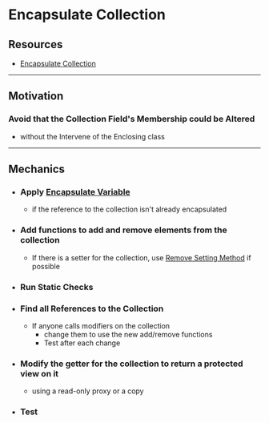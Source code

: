 # Encapsulate Collection


## Resources

- [Encapsulate Collection](https://memberservices.informit.com/my_account/webedition/9780135425664/html/encapsulatecollection.html)


---
## Motivation

### Avoid that the Collection Field's Membership could be Altered 

- without the Intervene of the Enclosing class


---
## Mechanics

- ### Apply [Encapsulate Variable](https://memberservices.informit.com/my_account/webedition/9780135425664/html/encapsulatevariable.html)
  - if the reference to the collection isn't already encapsulated 

- ### Add functions to add and remove elements from the collection
  - If there is a setter for the collection, use [Remove Setting Method](https://memberservices.informit.com/my_account/webedition/9780135425664/html/removesettingmethod.html) if possible

- ### Run Static Checks

- ### Find all References to the Collection 
  - If anyone calls modifiers on the collection 
    - change them to use the new add/remove functions 
    - Test after each change

- ### Modify the getter for the collection to return a protected view on it 
  - using a read-only proxy or a copy 

- ### Test